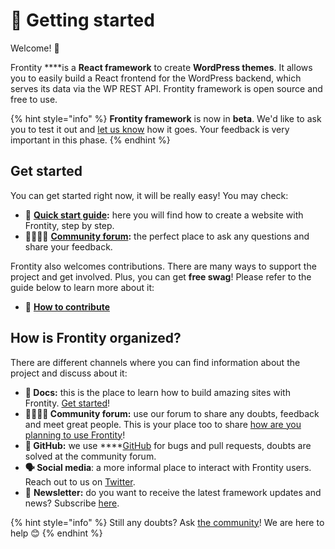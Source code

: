 # 🚀 Getting started

Welcome! 👋

Frontity ****is a **React framework** to create **WordPress themes**. It allows you to easily build a React frontend for the WordPress backend, which serves its data via the WP REST API. Frontity framework is open source and free to use.

{% hint style="info" %}
**Frontity framework** is now in **beta**. We'd like to ask you to test it out and [let us know](https://community.frontity.org/) how it goes. Your feedback is very important in this phase.
{% endhint %}

## Get started

You can get started right now, it will be really easy! You may check:

* 📘 [**Quick start guide**](quick-start-guide.md)**:** here you will find how to create a website with Frontity, step by step.
* 👨‍👩‍👧‍👦 [**Community forum**](https://community.frontity.org/)**:** the perfect place to ask any questions and share your feedback.

Frontity also welcomes contributions. There are many ways to support the project and get involved. Plus, you can get **free swag**! Please refer to the guide below to learn more about it: 

* 🙌 [**How to contribute**](../contributing/how-to-contribute.md)

## How is Frontity organized?

There are different channels where you can find information about the project and discuss about it:

* **📖  Docs:** this is the place to learn how to build amazing sites with Frontity. [Get started](quick-start-guide.md)!
* **👨‍👩‍👧‍👦  Community forum:** use our forum to share any doubts, feedback and meet great people. This is your place too to share [how are you planning to use Frontity](https://community.frontity.org/c/dev-talk-questions)!
* **🐞  GitHub:** we use ****[GitHub](https://github.com/frontity/frontity) for bugs and pull requests, doubts are solved at the community forum.
* **🗣  Social media**: a more informal place to interact with Frontity users. Reach out to us on [Twitter](https://twitter.com/frontity).
* 💌  **Newsletter:** do you want to receive the latest framework updates and news? Subscribe [here](https://frontity.org/#newsletter).



{% hint style="info" %}
Still any doubts? Ask [the community](https://community.frontity.org/)! We are here to help 😊
{% endhint %}

